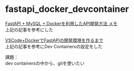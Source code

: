 # fastapi_docker_devcontainer

[FastAPI + MySQL + Dockerを利用したAPI開発方法 メモ](https://qiita.com/KWS_0901/items/684ac71e728575b6eab0)
<br>上記の記事を参考にした

[VSCode+DockerでFastAPIの開発環境を作るまで](https://zenn.dev/satonopan/articles/a3eb04bc94a89d#fn-2bb0-2)
<br>上記の記事を参考にDev Containersの設定をした


課題：
<br>dev containersの中から、gitを使いたい
